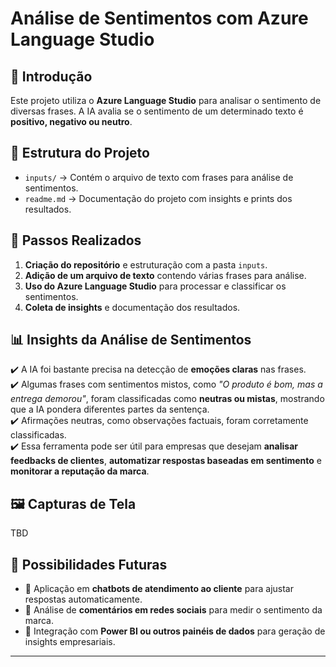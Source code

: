# Análise de Sentimentos com Azure Language Studio

## 📌 Introdução  
Este projeto utiliza o **Azure Language Studio** para analisar o sentimento de diversas frases. A IA avalia se o sentimento de um determinado texto é **positivo, negativo ou neutro**.  

## 📂 Estrutura do Projeto  
- `inputs/` → Contém o arquivo de texto com frases para análise de sentimentos.  
- `readme.md` → Documentação do projeto com insights e prints dos resultados.  

## 🚀 Passos Realizados  
1. **Criação do repositório** e estruturação com a pasta `inputs`.  
2. **Adição de um arquivo de texto** contendo várias frases para análise.  
3. **Uso do Azure Language Studio** para processar e classificar os sentimentos.  
4. **Coleta de insights** e documentação dos resultados.  

## 📊 Insights da Análise de Sentimentos  
✔️ A IA foi bastante precisa na detecção de **emoções claras** nas frases.  
✔️ Algumas frases com sentimentos mistos, como _"O produto é bom, mas a entrega demorou"_, foram classificadas como **neutras ou mistas**, mostrando que a IA pondera diferentes partes da sentença.  
✔️ Afirmações neutras, como observações factuais, foram corretamente classificadas.  
✔️ Essa ferramenta pode ser útil para empresas que desejam **analisar feedbacks de clientes**, **automatizar respostas baseadas em sentimento** e **monitorar a reputação da marca**.  

## 🖼 Capturas de Tela  
TBD

## 🔮 Possibilidades Futuras  
- 📌 Aplicação em **chatbots de atendimento ao cliente** para ajustar respostas automaticamente.  
- 📌 Análise de **comentários em redes sociais** para medir o sentimento da marca.  
- 📌 Integração com **Power BI ou outros painéis de dados** para geração de insights empresariais.  

---
  

